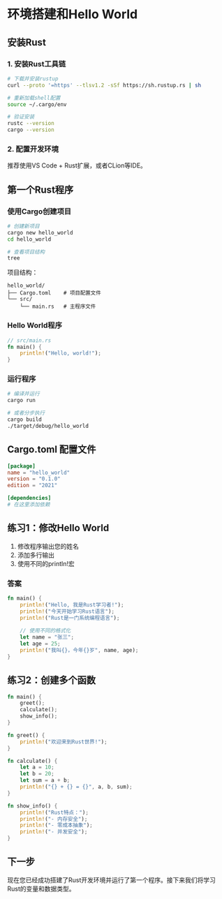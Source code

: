 # 环境搭建和Hello World

## 安装Rust

### 1. 安装Rust工具链

```bash
# 下载并安装rustup
curl --proto '=https' --tlsv1.2 -sSf https://sh.rustup.rs | sh

# 重新加载shell配置
source ~/.cargo/env

# 验证安装
rustc --version
cargo --version
```

### 2. 配置开发环境

推荐使用VS Code + Rust扩展，或者CLion等IDE。

## 第一个Rust程序

### 使用Cargo创建项目

```bash
# 创建新项目
cargo new hello_world
cd hello_world

# 查看项目结构
tree
```

项目结构：
```
hello_world/
├── Cargo.toml    # 项目配置文件
└── src/
    └── main.rs   # 主程序文件
```

### Hello World程序

```rust
// src/main.rs
fn main() {
    println!("Hello, world!");
}
```

### 运行程序

```bash
# 编译并运行
cargo run

# 或者分步执行
cargo build
./target/debug/hello_world
```

## Cargo.toml 配置文件

```toml
[package]
name = "hello_world"
version = "0.1.0"
edition = "2021"

[dependencies]
# 在这里添加依赖
```

## 练习1：修改Hello World

1. 修改程序输出您的姓名
2. 添加多行输出
3. 使用不同的println!宏

### 答案

```rust
fn main() {
    println!("Hello, 我是Rust学习者!");
    println!("今天开始学习Rust语言");
    println!("Rust是一门系统编程语言");
    
    // 使用不同的格式化
    let name = "张三";
    let age = 25;
    println!("我叫{}，今年{}岁", name, age);
}
```

## 练习2：创建多个函数

```rust
fn main() {
    greet();
    calculate();
    show_info();
}

fn greet() {
    println!("欢迎来到Rust世界!");
}

fn calculate() {
    let a = 10;
    let b = 20;
    let sum = a + b;
    println!("{} + {} = {}", a, b, sum);
}

fn show_info() {
    println!("Rust特点：");
    println!("- 内存安全");
    println!("- 零成本抽象");
    println!("- 并发安全");
}
```

## 下一步

现在您已经成功搭建了Rust开发环境并运行了第一个程序。接下来我们将学习Rust的变量和数据类型。
